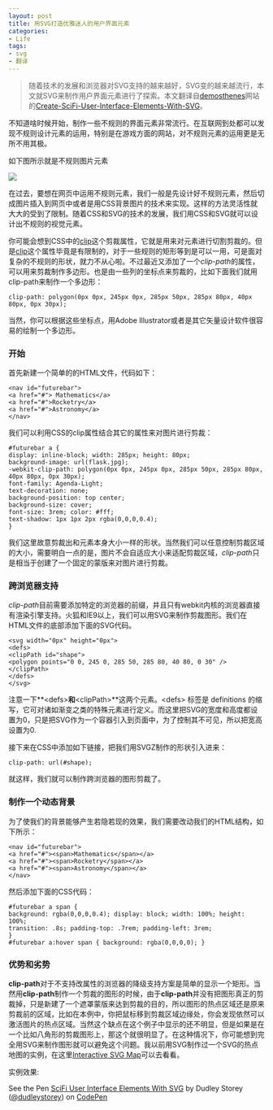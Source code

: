 ```yaml
---
layout: post
title: 用SVG打造优雅迷人的用户界面元素
categories:
- Life
tags:
- svg
- 翻译
---
```


> 随着技术的发展和浏览器对SVG支持的越来越好，SVG变的越来越流行，本文就SVG来制作用户界面元素进行了探索。本文翻译自[demosthenes](http://demosthenes.info/blog)网站的[Create-SciFi-User-Interface-Elements-With-SVG](http://demosthenes.info/blog/796/Create-SciFi-User-Interface-Elements-With-SVG)。

不知道啥时候开始，制作一些不规则的界面元素非常流行。在互联网到处都可以发现不规则设计元素的运用，特别是在游戏方面的网站，对不规则元素的运用更是无所不用其极。

如下图所示就是不规则图片元素

![](http://pic.yupoo.com/reicky_v/Doexk8Ny/ZOOn4.jpg)

在过去，要想在网页中运用不规则元素，我们一般是先设计好不规则元素，然后切成图片插入到网页中或者是用CSS背景图片的技术来实现。这样的方法灵活性就大大的受到了限制。随着CSS和SVG的技术的发展，我们用CSS和SVG就可以设计出不规则的视觉元素。

你可能会想到CSS中的[clip](http://demosthenes.info/blog/384/CSS-clip)这个剪裁属性，它就是用来对元素进行切割剪裁的。但是[clip](http://demosthenes.info/blog/384/CSS-clip)这个属性毕竟是有限制的，对于一些规则的矩形等到是可以一用，可是面对复杂的不规则的形状，就力不从心啦。不过最近又添加了一个*clip-path*的属性，可以用来剪裁制作多边形。也是由一些列的坐标点来剪裁的，比如下面我们就用clip-path来制作一个多边形：

    clip-path: polygon(0px 0px, 245px 0px, 285px 50px, 285px 80px, 40px 80px, 0px 30px);

当然，你可以根据这些坐标点，用Adobe Illustrator或者是其它矢量设计软件很容易的绘制一个多边形。

### 开始 ###

首先新建一个简单的的HTML文件，代码如下：

    <nav id="futurebar">
	<a href="#"> Mathematics</a>
	<a href="#">Rocketry</a>
	<a href="#">Astronomy</a>
	</nav>

我们可以利用CSS的clip属性结合其它的属性来对图片进行剪裁：

    #futurebar a {
	display: inline-block; width: 285px; height: 80px;
	background-image: url(flask.jpg);
	-webkit-clip-path: polygon(0px 0px, 245px 0px, 285px 50px, 285px 80px, 40px 80px, 0px 30px);
	font-family: Agenda-Light;
	text-decoration: none;
	background-position: top center;
	background-size: cover;
	font-size: 3rem; color: #fff;
	text-shadow: 1px 1px 2px rgba(0,0,0,0.4);
	}

我们这里故意剪裁出和元素本身大小一样的形状。当然我们可以任意控制剪裁区域的大小，需要明白一点的是，图片不会自适应大小来适配剪裁区域，*clip-path*只是相当于创建了一个固定的蒙版来对图片进行剪裁。

### 跨浏览器支持 ###

*clip-path*目前需要添加特定的浏览器的前缀，并且只有webkit内核的浏览器直接有渲染引擎支持。火狐和IE9以上，我们可以用SVG来制作剪裁图形。我们在HTML文件的底部添加下面的SVG代码。

    <svg width="0px" height="0px">
	<defs>
	<clipPath id="shape">
	<polygon points="0 0, 245 0, 285 50, 285 80, 40 80, 0 30" />
	</clipPath>
	</defs>
	</svg>

注意一下**&lt;defs&gt;**和**&lt;clipPath&gt;**这两个元素。&lt;defs&gt; 标签是 definitions 的缩写，它可对诸如渐变之类的特殊元素进行定义。而这里把SVG的宽度和高度都设置为0，只是把SVG作为一个容器引入到页面中，为了控制其不可见，所以把宽高设置为0.

接下来在CSS中添加如下链接，把我们用SVGZ制作的形状引入进来：

    clip-path: url(#shape);

就这样，我们就可以制作跨浏览器的图形剪裁了。

### 制作一个动态背景 ###

为了使我们的背景能够产生若隐若现的效果，我们需要改动我们的HTML结构，如下所示：

    <nav id="futurebar">
	<a href="#"><span>Mathematics</span></a>
	<a href="#"><span>Rocketry</span></a>
	<a href="#"><span>Astronomy</span></a>
	</nav>

然后添加下面的CSS代码：

    #futurebar a span {
	background: rgba(0,0,0,0.4); display: block; width: 100%; height: 100%;
	transition: .8s; padding-top: .7rem; padding-left: 3rem;
	}
	#futurebar a:hover span { background: rgba(0,0,0,0); }

### 优势和劣势 ###

**clip-path**对于不支持改属性的浏览器的降级支持方案是简单的显示一个矩形。当然用**clip-path**制作一个剪裁的图形的时候，由于**clip-path**并没有把图形真正的剪裁掉，只是新建了一个遮罩蒙版来达到剪裁的目的，所以图形的热点区域还是原来剪裁前的区域，比如在本例中，你把鼠标移到剪裁区域边缘处，你会发现依然可以激活图片的热点区域。当然这个缺点在这个例子中显示的还不明显，但是如果是在一个比如八角形的剪裁图形上，那这个就很明显了。在这种情况下，你可能想到完全用SVG来制作图形就可以避免这个问题。我以前用SVG制作过一个SVG的热点地图的实例，在这里[Interactive SVG Map](http://demosthenes.info/blog/696/Using-SVG-as-an-Alternative-To-Imagemaps)可以去看看。

实例效果:

<p data-height="268" data-theme-id="0" data-slug-hash="KBygJ" data-user="dudleystorey" data-default-tab="result" class='codepen'>See the Pen <a href='http://codepen.io/dudleystorey/pen/KBygJ'>SciFi User Interface Elements With SVG</a> by Dudley Storey (<a href='http://codepen.io/dudleystorey'>@dudleystorey</a>) on <a href='http://codepen.io'>CodePen</a></p>
<script async src="//codepen.io/assets/embed/ei.js"></script>
